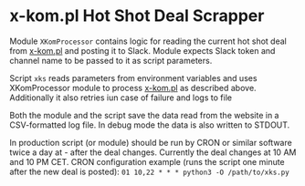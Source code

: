 # x-kom.pl Hot Shot Deal Scrapper

Module `XKomProcessor` contains logic for reading the current hot shot deal from [x-kom.pl](https://www.x-kom.pl/) and posting it to Slack.
Module expects Slack token and channel name to be passed to it as script parameters.

Script `xks` reads parameters from environment variables and uses XKomProcessor module to process [x-kom.pl](https://www.x-kom.pl/) as described above. Additionally it also retries iun case of failure and logs to file

Both the module and the script save the data read from the website in a CSV-formatted log file. In debug mode the data is also written to STDOUT.

In production script (or module) should be run by CRON or similar software twice a day at - after the deal changes. Currently the deal changes at 10 AM and 10 PM CET.
CRON configuration example (runs the script one minute after the new deal is posted): `01 10,22 * * * python3 -O /path/to/xks.py`